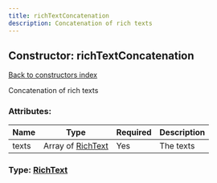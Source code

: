 ```yaml
---
title: richTextConcatenation
description: Concatenation of rich texts
---
```

## Constructor: richTextConcatenation  
[Back to constructors index](index.md)



Concatenation of rich texts

### Attributes:

| Name     |    Type       | Required | Description |
|----------|---------------|----------|-------------|
|texts|Array of [RichText](../constructors/RichText.md) | Yes|The texts|



### Type: [RichText](../types/RichText.md)



